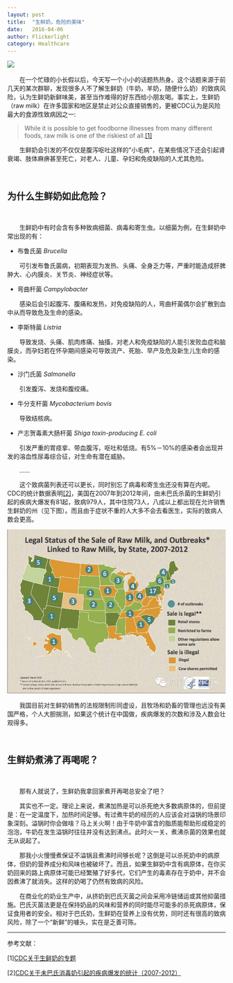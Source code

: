 ```yaml
---
layout: post
title:  "生鲜奶，危险的美味"
date:   2016-04-06
author: Flickerlight
category: Healthcare
---
```

<img src="http://www.offthegridnews.com/wp-content/uploads/2013/10/RAw-Milk.jpg">

&emsp;&emsp;在一个忙碌的小长假以后，今天写一个小小的话题热热身。这个话题来源于前几天的某次群聊，发现很多人不了解生鲜奶（牛奶，羊奶，随便什么奶）的致病风险，认为生鲜奶新鲜味美，甚至当作难得的好东西给小朋友喝。事实上，生鲜奶（raw milk）在许多国家和地区是禁止对公众直接销售的，更被CDC认为是风险最大的食源性致病因之一:

>While it is possible to get foodborne illnesses from many different foods, raw milk is one of the riskiest of all.[[1]](http://www.cdc.gov/foodsafety/rawmilk/raw-milk-index.html)

&emsp;&emsp;生鲜奶会引发的不仅仅是腹泻呕吐这样的“小毛病”，在某些情况下还会引起肾衰竭、肢体麻痹甚至死亡，对老人、儿童、孕妇和免疫缺陷的人尤其危险。

&emsp;&emsp;
## 为什么生鲜奶如此危险？
&emsp;&emsp;

&emsp;&emsp;生鲜奶中有时会含有多种致病细菌、病毒和寄生虫。以细菌为例，在生鲜奶中常出现的有：

- 布鲁氏菌 _Brucella_

&emsp;&emsp;可引发布鲁氏菌病，初期表现为发热、头痛、全身乏力等，严重时能造成肝脾肿大、心内膜炎、关节炎、神经症状等。

- 弯曲杆菌 _Campylobacter_

&emsp;&emsp;感染后会引起腹泻、腹痛和发热，对免疫缺陷的人，弯曲杆菌偶尔会扩散到血中从而导致危及生命的感染。

- 李斯特菌 _Listria_

&emsp;&emsp;导致发烧、头痛、肌肉疼痛、抽搐，对老人和免疫缺陷的人能引发败血症和脑膜炎，而孕妇若在怀孕期间感染可导致流产、死胎、早产及危及新生儿生命的感染。

- 沙门氏菌 _Salmonella_

&emsp;&emsp;引发腹泻、发烧和腹绞痛。

- 牛分支杆菌 _Mycobacterium bovis_

&emsp;&emsp;导致结核病。

- 产志贺毒素大肠杆菌 _Shiga toxin-producing E. coli_

&emsp;&emsp;引发严重的胃痉挛、带血腹泻，呕吐和低烧。有5%－10%的感染者会出现并发的溶血性尿毒综合征，对生命有潜在威胁。

&emsp;&emsp;……

&emsp;&emsp;这个致病菌列表还可以更长，同时别忘了病毒和寄生虫还没有算在内呢。CDC的统计数据表明[[2]](http://www.cdc.gov/foodsafety/rawmilk/nonpasteurized-outbreaks-2012.html)，美国在2007年到2012年间，由未巴氏杀菌的生鲜奶引起的疾病大爆发有81起，致病979人，其中住院73人，八成以上都出现在允许销售生鲜奶的州（见下图）。而且由于症状不重的人大多不会去看医生，实际的致病人数会更高。

<img src="/images/2016-04-06/outbreak.jpeg">

&emsp;&emsp;我国目前对生鲜奶销售的法规限制形同虚设，且牧场和奶畜的管理也远没有美国严格，个人大胆揣测，如果这个统计在中国做，疾病爆发的次数和涉及人数会壮观得多。

&emsp;&emsp;
## 生鲜奶煮沸了再喝呢？
&emsp;&emsp;

&emsp;&emsp;那有人就说了，生鲜奶我拿回家煮开再喝总安全了吧？

&emsp;&emsp;其实也不一定。理论上来说，煮沸加热是可以杀死绝大多数病原体的，但前提是：在一定温度下，加热时间足够。有过煮牛奶的经历的人应该会对溢锅的场景印象深刻。溢锅时你会做啥？马上关火啊！由于牛奶中富含的脂质能帮助形成稳定的泡泡，牛奶在发生溢锅时往往并没有达到沸点。此时火一关，煮沸杀菌的效果也就无从说起了。

&emsp;&emsp;那我小火慢慢煮保证不溢锅且煮沸时间够长呢？这倒是可以杀死奶中的病原体，但奶的营养成分和风味也被破坏了。而且，如果生鲜奶中含有病原体，在你买奶回来的路上病原体可能已经繁殖了好多代，它们产生的毒素存在于奶中，并不会因煮沸了就消失。这样的奶喝了仍然有致病的风险。

&emsp;&emsp;在商业化的奶业生产中，从挤奶到巴氏灭菌之间会采用冷链储运或其他抑菌措施。巴氏灭菌法更是在保持奶品的风味和营养的同时能尽可能多的杀死病原体，保证食用者的安全。相对于巴氏奶，生鲜奶在营养上没有优势，同时还有很高的致病风险，除了一个“新鲜”的噱头，实在是乏善可陈。

--------
参考文献：

[1][CDC关于生鲜奶的专题](http://www.cdc.gov/foodsafety/rawmilk/raw-milk-index.html)

[2][CDC关于未巴氏消毒奶引起的疾病爆发的统计（2007-2012）](http://www.cdc.gov/foodsafety/rawmilk/nonpasteurized-outbreaks-2012.html)
